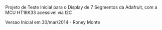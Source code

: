 Projeto de Teste Inicial para o Display de 7 Segmentos
da Adafruit, com a MCU HT16K33 acessivel via I2C

Versao Inicial em 30/mar/2014 - Roney Monte
